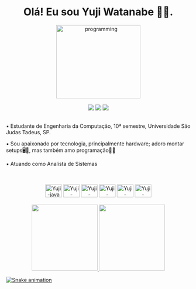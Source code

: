  <h1 align="center"> Olá! Eu sou Yuji Watanabe 👨‍💻. </h1>
 <div align="center">
    <img align="center" height="200" width="230" alt="programming" src="https://media.giphy.com/media/10FwycrnAkpshW/giphy.gif">
 </div>
 <br>
 <div align="center">
  <a href="https://instagram.com/yuji.watanabe" target="_blank"><img src="https://img.shields.io/badge/-Instagram-%23E4405F?style=for-the-badge&logo=instagram&logoColor=white" target="_blank"></a>
  <a href="https://www.linkedin.com/in/yuji-watanabe1/" target="_blank"><img src="https://img.shields.io/badge/-LinkedIn-%230077B5?style=for-the-badge&logo=linkedin&logoColor=white" target="_blank"></a>
  <a href="https://github.com/axcel0773" target="_blank"><img src="https://img.shields.io/badge/GitHub-100000?style=for-the-badge&logo=github&logoColor=white" target="_blank"></a>
</div>
<br>
<div align="start">
  <p> ▪️ Estudante de Engenharia da Computação, 10ª semestre, Universidade São Judas Tadeus, SP.</p>
  <p> ▪️ Sou apaixonado por tecnologia, principalmente hardware; adoro montar setups🖥️🔧, mas também amo programação🧑‍💻</p>
  <p> ▪️ Atuando como Analista de Sistemas </p>
  <br>
</div>
 
 <div style="display: inline_block" align="center">
  <br>
   <img alt="Yuji-java" height="35" width="45" src="https://img.shields.io/badge/Java-ED8B00?style=for-the-badge&logo=openjdk&logoColor=white">
   <img alt="Yuji-spring" height="35" width="45" src="https://img.shields.io/badge/Spring-6DB33F?style=for-the-badge&logo=spring&logoColor=white">
   <img alt="Yuji-mysql" height="35" width="45" src="https://img.shields.io/badge/MySQL-00000F?style=for-the-badge&logo=mysql&logoColor=white">
    <img alt="Yuji-azure" height="35" width="45" src="https://img.shields.io/badge/Azure_DevOps-0078D7?style=for-the-badge&logo=azuredevops&logoColor=white">
    <img alt="Yuji-mongodb" height="35" width="45" src="https://img.shields.io/badge/MongoDB-4EA94B?style=for-the-badge&logo=mongodb&logoColor=white">
    <img alt="Yuji-oracle" height="35" width="45" src="https://img.shields.io/badge/Oracle-F80000?style=for-the-badge&logo=oracle&logoColor=black">
 </div>
 <br>
 
 <div align="center">
  <a href="https://github.com/axcel0773">
  <img height="180em" src="https://github-readme-stats-sigma-five.vercel.app/api?username=axcel0773&show_icons=true&theme=tokyonight&include_all_commits=true&count_private=true"/>
  <img height="180em" src="https://github-readme-stats-sigma-five.vercel.app/api/top-langs/?username=axcel0773&layout=compact&langs_count=7&theme=tokyonight"/>
</div>
  
![Snake animation](https://github.com/axcel0773/axcel0773/blob/output/github-contribution-grid-snake.svg)



  
  
